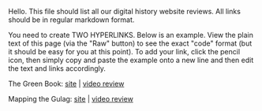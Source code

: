 Hello. This file should list all our digital history website reviews. All links should be in regular markdown format.

You need to create TWO HYPERLINKS. Below is an example. View the plain text of this page (via the "Raw" button) to see the exact "code" format (but it should be easy for you at this point). To add your link, click the pencil icon, then simply copy and paste the example onto a new line and then edit the text and links accordingly.

The Green Book: [site](http://publicdomain.nypl.org/greenbook-map/) | [video review](https://www.youtube.com/watch?v=C7tGm8KU7uA)

Mapping the Gulag: [site](http://www.gulagmaps.org) | [video review](https://m.youtube.com/watch?v=wFMJK9HdhjA)
